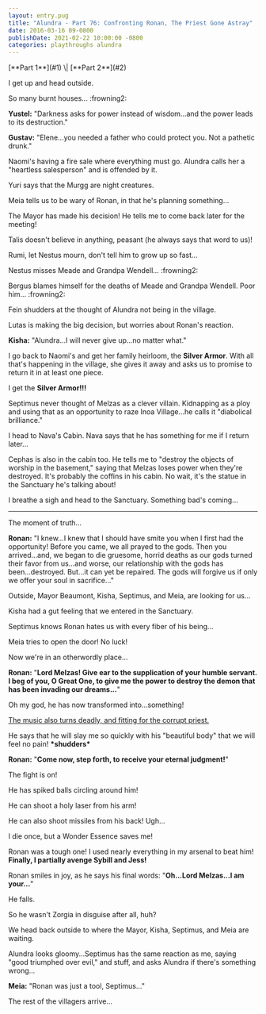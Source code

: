 ```yaml
---
layout: entry.pug
title: "Alundra - Part 76: Confronting Ronan, The Priest Gone Astray"
date: 2016-03-16 09-0800
publishDate: 2021-02-22 10:00:00 -0800
categories: playthroughs alundra
---
```


<p class="entry-partination" markdown="1">[**Part 1**](#1) \| [**Part 2**](#2)</p>

<a name="1"></a>

I get up and head outside.

So many burnt houses... :frowning2:

**Yustel:** "Darkness asks for power instead of wisdom...and the power leads to its destruction."

**Gustav:** "Elene...you needed a father who could protect you. Not a pathetic drunk."

Naomi's having a fire sale where everything must go. Alundra calls her a "heartless salesperson" and is offended by it.

Yuri says that the Murgg are night creatures.

Meia tells us to be wary of Ronan, in that he's planning something...

The Mayor has made his decision! He tells me to come back later for the meeting!

Talis doesn't believe in anything, peasant (he always says that word to us)!

Rumi, let Nestus mourn, don't tell him to grow up so fast...

Nestus misses Meade and Grandpa Wendell... :frowning2:

Bergus blames himself for the deaths of Meade and Grandpa Wendell. Poor him... :frowning2:

Fein shudders at the thought of Alundra not being in the village.

Lutas is making the big decision, but worries about Ronan's reaction.

**Kisha:** "Alundra...I will never give up...no matter what."

I go back to Naomi's and get her family heirloom, the **Silver Armor**. With all that's happening in the village, she gives it away and asks us to promise to return it in at least one piece.

I get the **Silver Armor!!!**

Septimus never thought of Melzas as a clever villain. Kidnapping as a ploy and using that as an opportunity to raze Inoa Village...he calls it "diabolical brilliance."

I head to Nava's Cabin. Nava says that he has something for me if I return later...

Cephas is also in the cabin too. He tells me to "destroy the objects of worship in the basement," saying that Melzas loses power when they're destroyed. It's probably the coffins in his cabin. No wait, it's the statue in the Sanctuary he's talking about!

I breathe a sigh and head to the Sanctuary. Something bad's coming...

<a name="2"></a>

---

The moment of truth...

**Ronan:** "I knew...I knew that I should have smite you when I first had the opportunity! Before you came, we all prayed to the gods. Then you arrived...and, we began to die gruesome, horrid deaths as our gods turned their favor from us...and worse, our relationship with the gods has been...destroyed. But...it can yet be repaired. The gods will forgive us if only we offer your soul in sacrifice..."

Outside, Mayor Beaumont, Kisha, Septimus, and Meia, are looking for us...

Kisha had a gut feeling that we entered in the Sanctuary.

Septimus knows Ronan hates us with every fiber of his being...

Meia tries to open the door! No luck!

Now we're in an otherwordly place...

**Ronan:** "**Lord Melzas! Give ear to the supplication of your humble servant. I beg of you, O Great One, to give me the power to destroy the demon that has been invading our dreams...**"

Oh my god, he has now transformed into...something!

<a href="https://www.youtube.com/watch?v=K-8oHAbPK90">The music also turns deadly, and fitting for the corrupt priest.</a>

He says that he will slay me so quickly with his "beautiful body" that we will feel no pain! **\*shudders\***

**Ronan:** "**Come now, step forth, to receive your eternal judgment!**"

The fight is on!

He has spiked balls circling around him!

He can shoot a holy laser from his arm!

He can also shoot missiles from his back! Ugh...

I die once, but a Wonder Essence saves me!

Ronan was a tough one! I used nearly everything in my arsenal to beat him! **Finally, I partially avenge Sybill and Jess!**

Ronan smiles in joy, as he says his final words: "**Oh...Lord Melzas...I am your...**"

He falls.

So he wasn't Zorgia in disguise after all, huh?

We head back outside to where the Mayor, Kisha, Septimus, and Meia are waiting.

Alundra looks gloomy...Septimus has the same reaction as me, saying "good triumphed over evil," and stuff, and asks Alundra if there's something wrong...

**Meia:** "Ronan was just a tool, Septimus..."

The rest of the villagers arrive...